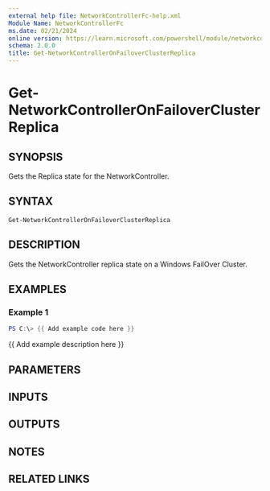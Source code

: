 ```yaml
---
external help file: NetworkControllerFc-help.xml
Module Name: NetworkControllerFc
ms.date: 02/21/2024
online version: https://learn.microsoft.com/powershell/module/networkcontrollerfc/get-networkcontrolleronfailoverclusterreplica?view=windowsserver2025-ps&wt.mc_id=ps-gethelp
schema: 2.0.0
title: Get-NetworkControllerOnFailoverClusterReplica
---
```


# Get-NetworkControllerOnFailoverClusterReplica

## SYNOPSIS
Gets the Replica state for the NetworkController.

## SYNTAX

```
Get-NetworkControllerOnFailoverClusterReplica
```

## DESCRIPTION

Gets the NetworkController replica state on a Windows FailOver Cluster.

## EXAMPLES

### Example 1

```powershell
PS C:\> {{ Add example code here }}
```

{{ Add example description here }}

## PARAMETERS

## INPUTS

## OUTPUTS

## NOTES

## RELATED LINKS
